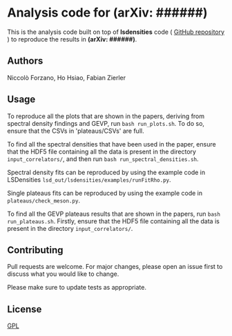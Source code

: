 # Analysis code for (arXiv: ######)

This is the analysis code built on top of **lsdensities** code (
<a href="https://github.com/LupoA/lsdensities"> GitHub repository </a>) to
reproduce the results in **(arXiv: ######)**.

## Authors

Niccolò Forzano, Ho Hsiao, Fabian Zierler

## Usage

To reproduce all the plots that are shown in the papers, deriving from 
spectral density findings and GEVP, run ``bash run_plots.sh``. To do so,
ensure that the CSVs in 'plateaus/CSVs' are full.

To find all the spectral densities that have been used in the paper,
ensure that the HDF5 file containing all the data is present in the 
directory ``input_correlators/``, and then run ``bash run_spectral_densities.sh``.

Spectral density fits can be reproduced by using the example code in LSDensities 
``lsd_out/lsdensities/examples/runFitRho.py``.

Single plateaus fits can be reproduced by using the example code
in ``plateaus/check_meson.py``.

To find all the GEVP plateaus results that are shown in the papers,
run ``bash run_plateaus.sh``. Firstly, ensure that the HDF5 file containing 
all the data is present in the  directory ``input_correlators/``.

## Contributing

Pull requests are welcome. For major changes, please open an issue first
to discuss what you would like to change.

Please make sure to update tests as appropriate.

## License

[GPL](https://choosealicense.com/licenses/gpl-3.0/)
